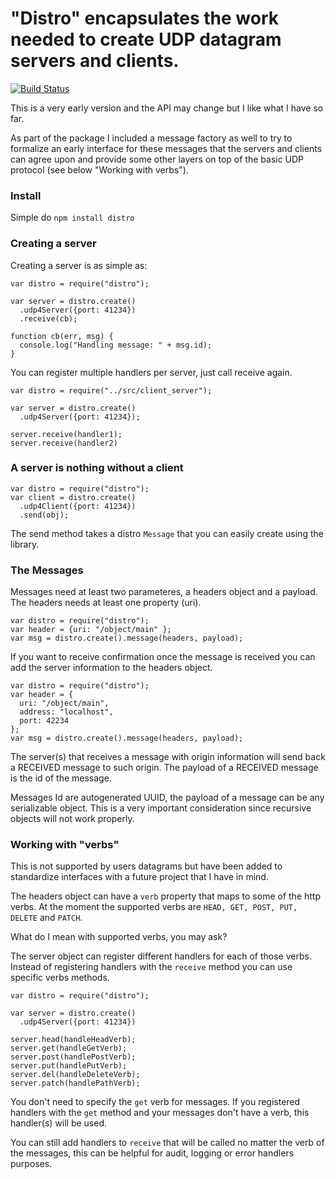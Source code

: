 # "Distro" encapsulates the work needed to create UDP datagram servers and clients.

[![Build Status](https://travis-ci.org/hgarcia/distro.png?branch=master)](https://travis-ci.org/hgarcia/distro)

This is a very early version and the API may change but I like what I have so far.

As part of the package I included a message factory as well to try to formalize an early interface for these messages that the servers and clients can agree upon and provide some other layers on top of the basic UDP protocol (see below "Working with verbs").

### Install

Simple do `npm install distro`

### Creating a server

Creating a server is as simple as:

    var distro = require("distro");

    var server = distro.create()
      .udp4Server({port: 41234})
      .receive(cb);

    function cb(err, msg) {
      console.log("Handling message: " + msg.id);
    }

You can register multiple handlers per server, just call receive again.

    var distro = require("../src/client_server");

    var server = distro.create()
      .udp4Server({port: 41234});

    server.receive(handler1);
    server.receive(handler2)

### A server is nothing without a client

    var distro = require("distro");
    var client = distro.create()
      .udp4Client({port: 41234})
      .send(obj);

The send method takes a distro `Message` that you can easily create using the library.

### The Messages

Messages need at least two parameteres, a headers object and a payload.
The headers needs at least one property (uri).

    var distro = require("distro");
    var header = {uri: "/object/main" };
    var msg = distro.create().message(headers, payload);

If you want to receive confirmation once the message is received you can add the server information to the headers object.

    var distro = require("distro");
    var header = {
      uri: "/object/main",
      address: "localhost",
      port: 42234
    };
    var msg = distro.create().message(headers, payload);

The server(s) that receives a message with origin information will send back a RECEIVED message to such origin.
The payload of a RECEIVED message is the id of the message.

Messages Id are autogenerated UUID, the payload of a message can be any serializable object. This is a very important consideration since recursive objects will not work properly.

### Working with "verbs"

This is not supported by users datagrams but have been added to standardize interfaces with a future project that I have in mind.

The headers object can have a `verb` property that maps to some of the http verbs. At the moment the supported verbs are `HEAD, GET, POST, PUT, DELETE` and `PATCH`.

What do I mean with supported verbs, you may ask?

The server object can register different handlers for each of those verbs. Instead of registering handlers with the `receive` method you can use specific verbs methods.

    var distro = require("distro");

    var server = distro.create()
      .udp4Server({port: 41234})

    server.head(handleHeadVerb);
    server.get(handleGetVerb);
    server.post(handlePostVerb);
    server.put(handlePutVerb);
    server.del(handleDeleteVerb);
    server.patch(handlePathVerb);

You don't need to specify the `get` verb for messages. If you registered handlers with the `get` method and your messages don't have a verb, this handler(s) will be used.

You can still add handlers to `receive` that will be called no matter the verb of the messages, this can be helpful for audit, logging or error handlers purposes.
